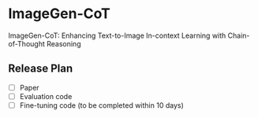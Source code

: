 # ImageGen-CoT

ImageGen-CoT: Enhancing Text-to-Image In-context Learning with Chain-of-Thought Reasoning


## Release Plan
- [ ] Paper
- [ ] Evaluation code
- [ ] Fine-tuning code (to be completed within 10 days)
